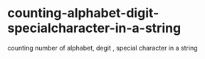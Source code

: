 # counting-alphabet-digit-specialcharacter-in-a-string
counting number of alphabet, degit , special character in a string
